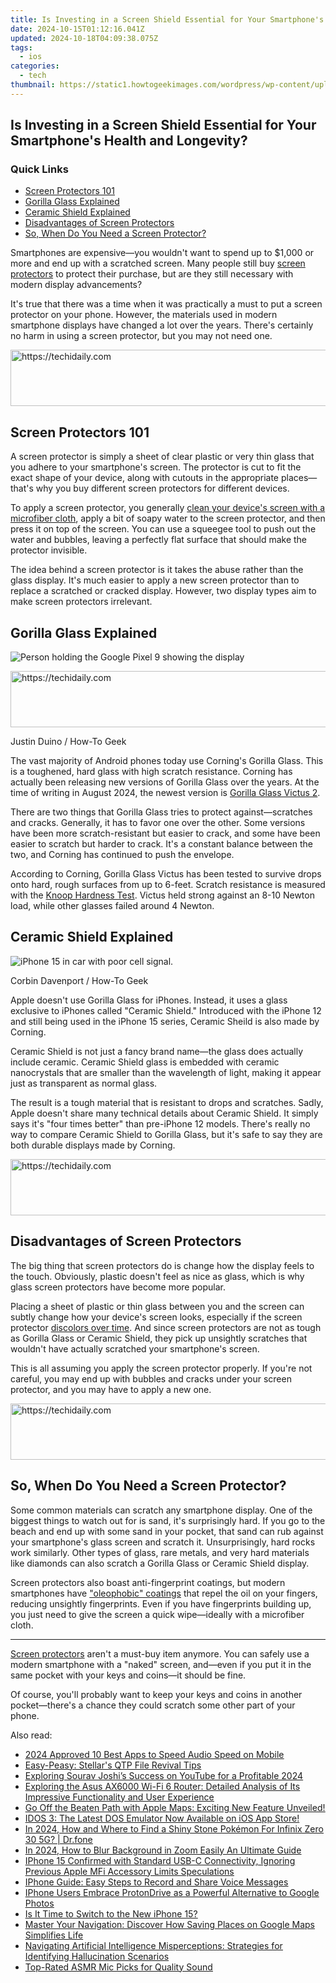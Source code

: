 ```yaml
---
title: Is Investing in a Screen Shield Essential for Your Smartphone's Health and Longevity?
date: 2024-10-15T01:12:16.041Z
updated: 2024-10-18T04:09:38.075Z
tags:
  - ios
categories:
  - tech
thumbnail: https://static1.howtogeekimages.com/wordpress/wp-content/uploads/2024/08/phone-with-screen-protector.jpg
---
```


## Is Investing in a Screen Shield Essential for Your Smartphone's Health and Longevity?

### Quick Links

* [Screen Protectors 101](https://facebook-record-videos.techidaily.com/new-unlocking-the-secrets-to-outro-mastery-free-tutorials-1-6/)
* [Gorilla Glass Explained](https://youtube-clips.techidaily.com/cut-the-boring-watch-these-15-hilarious-youtube-bites-for-2024/)
* [Ceramic Shield Explained](https://hardware-reviews.techidaily.com/expert-reviews-by-tom-the-ultimate-guide-to-electronics-hardware/)
* [Disadvantages of Screen Protectors](https://snapchat-videos.techidaily.com/in-2024-filter-flash-explore-the-most-popular-snap-filters/)
* [So, When Do You Need a Screen Protector?](https://blog-min.techidaily.com/2-ways-to-transfer-text-messages-from-itel-a60-to-iphone-1514131211x8-drfone-by-drfone-transfer-from-android-transfer-from-android/)

 Smartphones are expensive—you wouldn't want to spend up to $1,000 or more and end up with a scratched screen. Many people still buy [screen protectors](https://fox-glue.techidaily.com/2024-approved-maximizing-video-impact-zooming-strategies-for-snapchat/) to protect their purchase, but are they still necessary with modern display advancements?

 It's true that there was a time when it was practically a must to put a screen protector on your phone. However, the materials used in modern smartphone displays have changed a lot over the years. There's certainly no harm in using a screen protector, but you may not need one.

<!-- affiliate ads begin -->
<a href="https://appsumo.8odi.net/c/5597632/2144284/7443" target="_top" id="2144284">
  <img src="//a.impactradius-go.com/display-ad/7443-2144284" border="0" alt="https://techidaily.com" width="728" height="90"/>
</a>
<img height="0" width="0" src="https://appsumo.8odi.net/i/5597632/2144284/7443" style="position:absolute;visibility:hidden;" border="0" />
<!-- affiliate ads end -->

##  Screen Protectors 101

 A screen protector is simply a sheet of clear plastic or very thin glass that you adhere to your smartphone's screen. The protector is cut to fit the exact shape of your device, along with cutouts in the appropriate places—that's why you buy different screen protectors for different devices.

 To apply a screen protector, you generally [clean your device's screen with a microfiber cloth](https://vp-tips.techidaily.com/2024-approved-top-12-no-cost-high-end-video-apps-for-seamless-viewing-experience-pc-and-tabletsmartphone/), apply a bit of soapy water to the screen protector, and then press it on top of the screen. You can use a squeegee tool to push out the water and bubbles, leaving a perfectly flat surface that should make the protector invisible.

 The idea behind a screen protector is it takes the abuse rather than the glass display. It's much easier to apply a new screen protector than to replace a scratched or cracked display. However, two display types aim to make screen protectors irrelevant.

##  Gorilla Glass Explained

![Person holding the Google Pixel 9 showing the display](https://static1.howtogeekimages.com/wordpress/wp-content/uploads/2024/08/person-holding-the-google-pixel-9-showing-the-display.jpg) 

<!-- affiliate ads begin -->
<a href="https://appsumo.8odi.net/c/5597632/2151871/7443" target="_top" id="2151871">
  <img src="//a.impactradius-go.com/display-ad/7443-2151871" border="0" alt="https://techidaily.com" width="600" height="90"/>
</a>
<img height="0" width="0" src="https://appsumo.8odi.net/i/5597632/2151871/7443" style="position:absolute;visibility:hidden;" border="0" />
<!-- affiliate ads end -->

Justin Duino / How-To Geek

 The vast majority of Android phones today use Corning's Gorilla Glass. This is a toughened, hard glass with high scratch resistance. Corning has actually been releasing new versions of Gorilla Glass over the years. At the time of writing in August 2024, the newest version is [Gorilla Glass Victus 2](https://www.corning.com/gorillaglass/worldwide/en/glass-types/gorilla-glass-victus-2.html).

 There are two things that Gorilla Glass tries to protect against—scratches and cracks. Generally, it has to favor one over the other. Some versions have been more scratch-resistant but easier to crack, and some have been easier to scratch but harder to crack. It's a constant balance between the two, and Corning has continued to push the envelope.

 According to Corning, Gorilla Glass Victus has been tested to survive drops onto hard, rough surfaces from up to 6-feet. Scratch resistance is measured with the [Knoop Hardness Test](https://en.wikipedia.org/wiki/Knoop%5Fhardness%5Ftest). Victus held strong against an 8-10 Newton load, while other glasses failed around 4 Newton.

##  Ceramic Shield Explained

![iPhone 15 in car with poor cell signal.](https://static1.howtogeekimages.com/wordpress/wp-content/uploads/2024/03/iphone-15-in-car-with-poor-cell-signal-2.jpg) 

Corbin Davenport / How-To Geek

 Apple doesn't use Gorilla Glass for iPhones. Instead, it uses a glass exclusive to iPhones called "Ceramic Shield." Introduced with the iPhone 12 and still being used in the iPhone 15 series, Ceramic Sheild is also made by Corning.

 Ceramic Shield is not just a fancy brand name—the glass does actually include ceramic. Ceramic Shield glass is embedded with ceramic nanocrystals that are smaller than the wavelength of light, making it appear just as transparent as normal glass.

 The result is a tough material that is resistant to drops and scratches. Sadly, Apple doesn't share many technical details about Ceramic Shield. It simply says it's "four times better" than pre-iPhone 12 models. There's really no way to compare Ceramic Shield to Gorilla Glass, but it's safe to say they are both durable displays made by Corning.

<!-- affiliate ads begin -->
<a href="https://appsumo.8odi.net/c/5597632/2087389/7443" target="_top" id="2087389">
  <img src="//a.impactradius-go.com/display-ad/7443-2087389" border="0" alt="https://techidaily.com" width="728" height="90"/>
</a>
<img height="0" width="0" src="https://appsumo.8odi.net/i/5597632/2087389/7443" style="position:absolute;visibility:hidden;" border="0" />
<!-- affiliate ads end -->

##  Disadvantages of Screen Protectors

 The big thing that screen protectors do is change how the display feels to the touch. Obviously, plastic doesn't feel as nice as glass, which is why glass screen protectors have become more popular.

 Placing a sheet of plastic or thin glass between you and the screen can subtly change how your device's screen looks, especially if the screen protector [discolors over time](https://instagram-video-recordings.techidaily.com/conquering-instagrams-video-challenges-head-on/). And since screen protectors are not as tough as Gorilla Glass or Ceramic Shield, they pick up unsightly scratches that wouldn't have actually scratched your smartphone's screen.

 This is all assuming you apply the screen protector properly. If you're not careful, you may end up with bubbles and cracks under your screen protector, and you may have to apply a new one.

<!-- affiliate ads begin -->
<a href="https://appsumo.8odi.net/c/5597632/2132160/7443" target="_top" id="2132160">
  <img src="//a.impactradius-go.com/display-ad/7443-2132160" border="0" alt="https://techidaily.com" width="600" height="90"/>
</a>
<img height="0" width="0" src="https://appsumo.8odi.net/i/5597632/2132160/7443" style="position:absolute;visibility:hidden;" border="0" />
<!-- affiliate ads end -->

##  So, When Do You Need a Screen Protector?

 Some common materials can scratch any smartphone display. One of the biggest things to watch out for is sand, it's surprisingly hard. If you go to the beach and end up with some sand in your pocket, that sand can rub against your smartphone's glass screen and scratch it. Unsurprisingly, hard rocks work similarly. Other types of glass, rare metals, and very hard materials like diamonds can also scratch a Gorilla Glass or Ceramic Shield display.

 Screen protectors also boast anti-fingerprint coatings, but modern smartphones have ["oleophobic" coatings](https://extra-approaches.techidaily.com/2024-approved-online-partnerships-crafting-brand-joint-ventures-on-youtube/) that repel the oil on your fingers, reducing unsightly fingerprints. Even if you have fingerprints building up, you just need to give the screen a quick wipe—ideally with a microfiber cloth.

---

[Screen protectors](https://screen-video-capture.techidaily.com/capture-your-screen-on-chromebook-methods-4-you/) aren't a must-buy item anymore. You can safely use a modern smartphone with a "naked" screen, and—even if you put it in the same pocket with your keys and coins—it should be fine.

 Of course, you'll probably want to keep your keys and coins in another pocket—there's a chance they could scratch some other part of your phone.

<ins class="adsbygoogle"
     style="display:block"
     data-ad-format="autorelaxed"
     data-ad-client="ca-pub-7571918770474297"
     data-ad-slot="1223367746"></ins>

<ins class="adsbygoogle"
     style="display:block"
     data-ad-client="ca-pub-7571918770474297"
     data-ad-slot="8358498916"
     data-ad-format="auto"
     data-full-width-responsive="true"></ins>

<span class="atpl-alsoreadstyle">Also read:</span>
<div><ul>
<li><a href="https://extra-information.techidaily.com/2024-approved-10-best-apps-to-speed-audio-speed-on-mobile/"><u>2024 Approved 10 Best Apps to Speed Audio Speed on Mobile</u></a></li>
<li><a href="https://data-wizards.techidaily.com/easy-peasy-stellars-qtp-file-revival-tips/"><u>Easy-Peasy: Stellar's QTP File Revival Tips</u></a></li>
<li><a href="https://youtube-docs.techidaily.com/ring-sourav-joshis-success-on-youtube-for-a-profitable-2024/"><u>Exploring Sourav Joshi’s Success on YouTube for a Profitable 2024</u></a></li>
<li><a href="https://buynow-info.techidaily.com/exploring-the-asus-ax6000-wi-fi-6-router-detailed-analysis-of-its-impressive-functionality-and-user-experience/"><u>Exploring the Asus AX6000 Wi-Fi 6 Router: Detailed Analysis of Its Impressive Functionality and User Experience</u></a></li>
<li><a href="https://os-tips.techidaily.com/go-off-the-beaten-path-with-apple-maps-exciting-new-feature-unveiled/"><u>Go Off the Beaten Path with Apple Maps: Exciting New Feature Unveiled!</u></a></li>
<li><a href="https://os-tips.techidaily.com/idos-3-the-latest-dos-emulator-now-available-on-ios-app-store/"><u>IDOS 3: The Latest DOS Emulator Now Available on iOS App Store!</u></a></li>
<li><a href="https://android-pokemon-go.techidaily.com/in-2024-how-and-where-to-find-a-shiny-stone-pokemon-for-infinix-zero-30-5g-drfone-by-drfone-virtual-android/"><u>In 2024, How and Where to Find a Shiny Stone Pokémon For Infinix Zero 30 5G? | Dr.fone</u></a></li>
<li><a href="https://screen-recording.techidaily.com/in-2024-how-to-blur-background-in-zoom-easily-an-ultimate-guide/"><u>In 2024, How to Blur Background in Zoom Easily An Ultimate Guide</u></a></li>
<li><a href="https://os-tips.techidaily.com/iphone-15-confirmed-with-standard-usb-c-connectivity-ignoring-previous-apple-mfi-accessory-limits-speculations/"><u>IPhone 15 Confirmed with Standard USB-C Connectivity, Ignoring Previous Apple MFi Accessory Limits Speculations</u></a></li>
<li><a href="https://os-tips.techidaily.com/iphone-guide-easy-steps-to-record-and-share-voice-messages/"><u>IPhone Guide: Easy Steps to Record and Share Voice Messages</u></a></li>
<li><a href="https://os-tips.techidaily.com/iphone-users-embrace-protondrive-as-a-powerful-alternative-to-google-photos/"><u>IPhone Users Embrace ProtonDrive as a Powerful Alternative to Google Photos</u></a></li>
<li><a href="https://os-tips.techidaily.com/is-it-time-to-switch-to-the-new-iphone-15/"><u>Is It Time to Switch to the New iPhone 15?</u></a></li>
<li><a href="https://os-tips.techidaily.com/master-your-navigation-discover-how-saving-places-on-google-maps-simplifies-life/"><u>Master Your Navigation: Discover How Saving Places on Google Maps Simplifies Life</u></a></li>
<li><a href="https://tech-haven.techidaily.com/navigating-artificial-intelligence-misperceptions-strategies-for-identifying-hallucination-scenarios/"><u>Navigating Artificial Intelligence Misperceptions: Strategies for Identifying Hallucination Scenarios</u></a></li>
<li><a href="https://youtube-web.techidaily.com/ated-asmr-mic-picks-for-quality-sound/"><u>Top-Rated ASMR Mic Picks for Quality Sound</u></a></li>
</ul></div>

